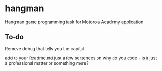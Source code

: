 # hangman
Hangman game programming task for Motorola Academy application

## To-do
Remove debug that tells you the capital

add to your Readme.md just a few sentences on why do you code - is it just a professional matter or something more?